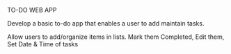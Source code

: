 TO-DO WEB APP

Develop a basic to-do app that enables a user to add maintain tasks.

Allow users to add/organize items in lists. Mark them Completed, Edit them, Set Date & Time of tasks

